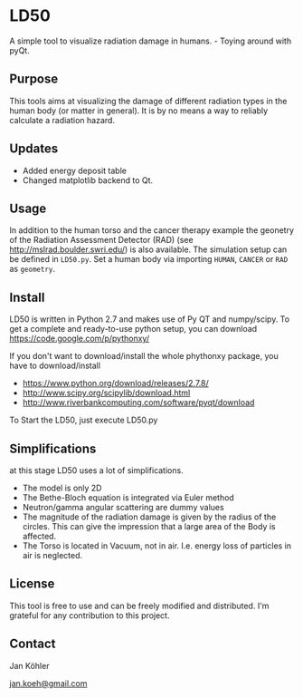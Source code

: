 LD50
====

A simple tool to visualize radiation damage in humans. - Toying around with pyQt.

Purpose
-------
This tools aims at visualizing the damage of different radiation types in the human body (or matter in general). It is by no means a way to reliably calculate a radiation hazard.

Updates
-------
* Added energy deposit table
* Changed matplotlib backend to Qt.

Usage
-------
In addition to the human torso and the cancer therapy example the geonetry of the Radiation Assessment Detector (RAD) (see http://mslrad.boulder.swri.edu/) is also available. The simulation setup can be defined in `LD50.py`.
Set a human body via importing `HUMAN`, `CANCER` or `RAD` as `geometry`.

Install
-------
LD50 is written in Python 2.7 and makes use of Py QT and numpy/scipy.
To get a complete and ready-to-use python setup, you can download https://code.google.com/p/pythonxy/

If you don't want to download/install the whole phythonxy package, you have to download/install 
* https://www.python.org/download/releases/2.7.8/
* http://www.scipy.org/scipylib/download.html
* http://www.riverbankcomputing.com/software/pyqt/download

To Start the LD50, just execute LD50.py


Simplifications
---------------
at this stage LD50 uses a lot of simplifications.
* The model is only 2D
* The Bethe-Bloch equation is integrated via Euler method
* Neutron/gamma angular scattering are dummy values
* The magnitude of the radiation damage is given by the radius of the circles. This can give the impression that a large area of the Body is affected.
* The Torso is located in Vacuum, not in air. I.e. energy loss of particles in air is neglected.


License
-------
This tool is free to use and can be freely modified and distributed. I'm grateful for any contribution to this project.
    


Contact
-------

Jan Köhler

jan.koeh@gmail.com
